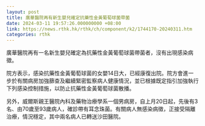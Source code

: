 ```yaml
---
layout: post
title: 廣華醫院再有新生嬰兒確定抗藥性金黃葡萄球菌帶菌
date: 2024-03-11 19:57:26.000000000 +08:00
link: https://news.rthk.hk/rthk/ch/component/k2/1744170-20240311.htm
categories: rthk
---
```


廣華醫院再有一名新生嬰兒確定為抗藥性金黃葡萄球菌帶菌者，沒有出現感染病徵。

院方表示，感染抗藥性金黃葡萄球菌的女嬰14日大，已經康復出院。院方會進一步於有關病房加強篩查及繼續緊密監察病人健康情況，並已根據既定指引加強執行下列感染控制措施，以防止抗藥性金黃葡萄球菌散播。

另外，威爾斯親王醫院內科及藥物治療學系一個男病房，自上月20日起，先後有3名、由70歲至93歲病人，確診帶有耳念珠菌。有關病人無感染病徵，正接受隔離治療，情況穩定，其中兩名病人已轉送沙田醫院。
